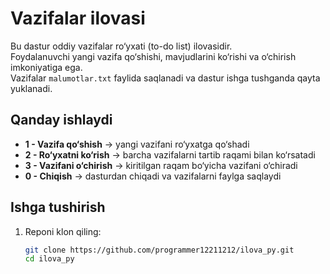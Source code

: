# Vazifalar ilovasi

Bu dastur oddiy vazifalar ro‘yxati (to-do list) ilovasidir.  
Foydalanuvchi yangi vazifa qo‘shishi, mavjudlarini ko‘rishi va o‘chirish imkoniyatiga ega.  
Vazifalar `malumotlar.txt` faylida saqlanadi va dastur ishga tushganda qayta yuklanadi.

## Qanday ishlaydi
- **1 - Vazifa qo‘shish** → yangi vazifani ro‘yxatga qo‘shadi  
- **2 - Ro‘yxatni ko‘rish** → barcha vazifalarni tartib raqami bilan ko‘rsatadi  
- **3 - Vazifani o‘chirish** → kiritilgan raqam bo‘yicha vazifani o‘chiradi  
- **0 - Chiqish** → dasturdan chiqadi va vazifalarni faylga saqlaydi  

## Ishga tushirish
1. Reponi klon qiling:
   ```bash
   git clone https://github.com/programmer12211212/ilova_py.git
   cd ilova_py
   
   
[//]: # (shu joyini ai yozib berdi)